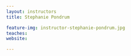 ```yaml
---
layout: instructors
title: Stephanie Pondrum

feature-img: instructor-stephanie-pondrum.jpg
teaches:
website:

---
```

